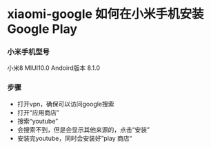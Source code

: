 # xiaomi-google 如何在小米手机安装Google Play

### 小米手机型号
小米8
MIUI10.0
Andoird版本 8.1.0

### 步骤
- 打开vpn，确保可以访问google搜索
- 打开“应用商店”
- 搜索“youtube”
- 会搜索不到，但是会显示其他来源的，点击“安装”
- 安装完youtube，同时会安装好”play 商店“
